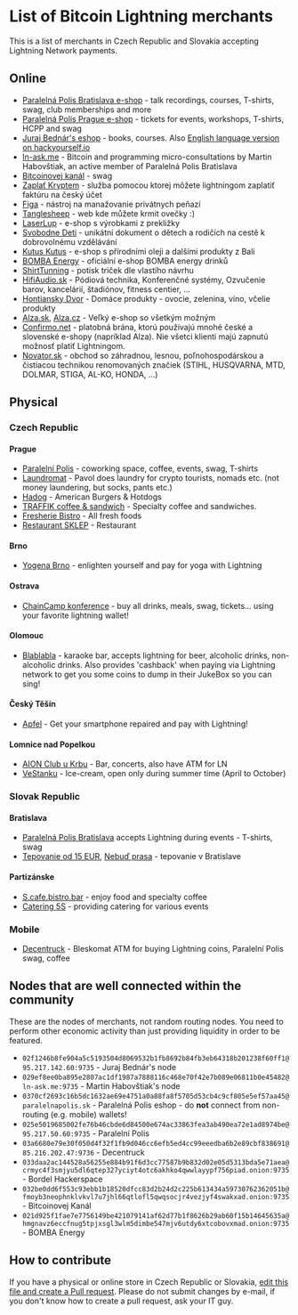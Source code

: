 # List of Bitcoin Lightning merchants

This is a list of merchants in Czech Republic and Slovakia accepting Lightning Network payments.

## Online

 - [Paralelná Polis Bratislava e-shop](https://paralelnapolis.sk/crowdfunding/) - talk recordings, courses, T-shirts, swag, club memberships and more
 - [Paralelná Polis Prague e-shop](https://www.paralelnipolis.cz/shop/) - tickets for events, workshops, T-shirts, HCPP and swag
 - [Juraj Bednár's eshop](https://juraj.bednar.io/shop/) - books, courses. Also [English language version on hackyourself.io](https://hackyourself.io/shop/)
 - [ln-ask.me](https://ln-ask.me) - Bitcoin and programming micro-consultations by Martin Habovštiak, an active member of Paralelná Polis Bratislava
 - [Bitcoinovej kanál](https://bitcoinovejkanal.cz/eshop/) - swag
 - [Zaplať Kryptem](https://zaplatkryptem.cz/) - služba pomocou ktorej môžete lightningom zaplatiť faktúru na český účet
 - [Figa](https://figa.sk) - nástroj na manažovanie privátnych peňazí
 - [Tanglesheep](https://www.tanglesheep.com) - web kde můžete krmit ovečky :)
 - [LaserLup](https://www.laserlup.cz) - e-shop s výrobkami z prekližky 
 - [Svobodne Deti](https://svobodnedeti.cz/) - unikátní dokument o dětech a rodičích na cestě k dobrovolnému vzdělávání
 - [Kutus Kutus](https://kutus-kutus.cz/) - e-shop s přírodními oleji a dalšími produkty z Bali
 - [BOMBA Energy](https://bombashop.cz/) - oficiální e-shop BOMBA energy drinků
 - [ShirtTunning](https://www.shirttuning.cz/) - potisk triček dle vlastího návrhu
 - [HifiAudio.sk](https://www.hifiaudio.sk/) - Pódiová technika, Konferenčné systémy, Ozvučenie barov, kancelárií, štadiónov, fitness centier, ...
 - [Hontiansky Dvor](https://www.hontianskydvor.sk/) - Domáce produkty - ovocie, zelenina, víno, včelie produkty
 - [Alza.sk](https://alza.sk), [Alza.cz](https://alza.cz) - Veľký e-shop so všetkým možným
 - [Confirmo.net](https://confirmo.net/blog/bitcoin-lightning-payments/) - platobná brána, ktorú používajú mnohé české a slovenské e-shopy (napríklad Alza). Nie všetci klienti majú zapnutú možnosť platiť Lightningom.
 - [Novator.sk](https://www.novator.sk/) - obchod so záhradnou, lesnou, poľnohospodárskou a čistiacou technikou renomovaných značiek (STIHL, HUSQVARNA, MTD, DOLMAR, STIGA, AL-KO, HONDA, ...)
 
## Physical

### Czech Republic

#### Prague

 - [Paralelní Polis](https://paralelnipolis.cz/) - coworking space, coffee, events, swag, T-shirts
 - [Laundromat](https://pavoltravnik.github.io/laundromat/) - Pavol does laundry for crypto tourists, nomads etc. (not money laundering, but socks, pants etc.)
 - [Hadog](https://www.hadog.cz/) - American Burgers & Hotdogs
 - [TRAFFIK coffee & sandwich](https://www.traffik.coffee) - Specialty coffee and sandwiches.
 - [Fresherie Bistro](https://www.fresherie-bistro.cz/) - All fresh foods
 - [Restaurant SKLEP](https://www.restauracesklep.cz/) - Restaurant
 
#### Brno

 - [Yogena Brno](https://yogena.cz/) - enlighten yourself and pay for yoga with Lightning
 
#### Ostrava
 
 - [ChainCamp konference](https://chaincamp.cz) - buy all drinks, meals, swag, tickets... using your favorite lightning wallet!

#### Olomouc
 
 - [Blablabla](https://www.instagram.com/bla3ol/) - karaoke bar, accepts lightning for beer, alcoholic drinks, non-alcoholic drinks. Also provides 'cashback' when paying via Lightning network to get you some coins to dump in their JukeBox so you can sing!
 
#### Český Těšín
 
 - [Apfel](https://apfel.cz) - Get your smartphone repaired and pay with Lightning!


#### Lomnice nad Popelkou
 - [AION Club u Krbu](https://aionclub.cz) - Bar, concerts, also have ATM for LN
 - [VeStanku](http://vestanku.cz) - Ice-cream, open only during summer time (April to October)

### Slovak Republic

#### Bratislava

 - [Paralelná Polis Bratislava](https://paralelnapolis.sk) accepts Lightning during events - T-shirts, swag
 - [Tepovanie od 15 EUR](https://tepovanieod15eur.sk/), [Nebuď prasa](https://www.instagram.com/nebudprasa/) - tepovanie v Bratislave

#### Partizánske
 - [S.cafe.bistro.bar](https://www.facebook.com/scafebistrobar/) - enjoy food and specialty coffee
 - [Catering 5S](https://www.facebook.com/Catering5S) - providing catering for various events

### Mobile

 - [Decentruck](https://www.paralelnipolis.cz/koncepty/decentruck/) - Bleskomat ATM for buying Lightning coins, Paralelní Polis swag, coffee
 
## Nodes that are well connected within the community

These are the nodes of merchants, not random routing nodes. You need to perform other economic activity than just providing liquidity in order to be featured.

 - `02f1246b8fe904a5c5193504d8069532b1fb8692b84fb3eb64318b201238f60ff1@95.217.142.60:9735` - Juraj Bednár's node
 - `029ef8ee0ba895e2807ac1df1987a7888116c468e70f42e7b089e06811b0e45482@ln-ask.me:9735` - Martin Habovštiak's node
 - `0370cf2693c16b5dc1632ae69e4751a0a88fa8f5705d53cb4c9cf805e5ef57aa45@paralelnapolis.sk` - Paralelná Polis eshop - do **not** connect from non-routing (e.g. mobile) wallets!
 - `025e5019685002fe76b46cbde6d84500e674ac33863fea3ab490ea72e1ad8974be@95.217.50.60:9735` - Paralelní Polis
 - `03a6680e79e30f050d4f32f1fb9d046cc6efb5ed4cc99eeedba6b2e89cbf838691@85.216.202.47:9736` - Decentruck 
 - `033daa2ac144528a56255e884b91f6d3cc77587b9b832d02e05d5313bda5e71aea@crmyc4f3smjyu5dl6qtep327yciyt4otc6akhko4qwwlayypf756piad.onion:9735` - Bordel Hackerspace
 - `032be0dd6f553c93ebb1b18520dfcc83d2b24d2c225b613434a59730762362051b@fmoyb3neophnklvkvl7u7jhl66qtlofl5qwqsocjr4vezjyf4swakxad.onion:9735` - Bitcoinovej Kanál
 - `021d925f1fae7e7756149be421079141af62d77b1f8626b29ab60f15b14645635a@hmgnavz6eccfnug5tpjxsgl3wlm5dimbe547mjv6utdy6xtcobovxmad.onion:9735` - BOMBA Energy
 
## How to contribute

If you have a physical or online store in Czech Republic or Slovakia, [edit this file and create a Pull request](https://github.com/ParalelnaPolis/ParalelnaPolis.github.io/blob/master/lightning-czsk.md). Please do not submit changes by e-mail, if you don't know how to create a pull request, ask your IT guy.
